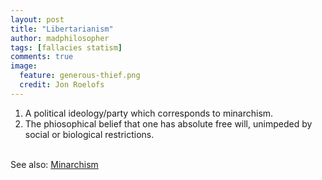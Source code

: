 ```yaml
---
layout: post
title: "Libertarianism"
author: madphilosopher
tags: [fallacies statism]
comments: true
image:
  feature: generous-thief.png
  credit: Jon Roelofs
---
```


1. A political ideology/party which corresponds to minarchism.
1. The phiosophical belief that one has absolute free will, unimpeded by social or biological restrictions.

<br/>See also: [Minarchism](/minarchism)

